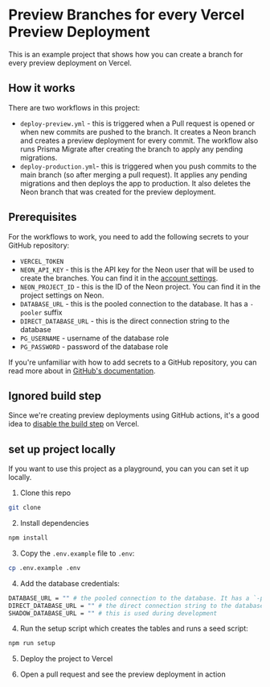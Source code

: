 # Preview Branches for every Vercel Preview Deployment

This is an example project that shows how you can create a branch for every preview deployment on Vercel. 


## How it works

There are two workflows in this project:
- `deploy-preview.yml` - this is triggered when a Pull request is opened or when new commits are pushed to the branch. It creates a Neon branch and creates a preview deployment for every commit. The workflow also runs Prisma Migrate after creating the branch to apply any pending migrations.
- `deploy-production.yml`- this is triggered when you push commits to the main branch (so after merging a pull request). It applies any pending migrations and then deploys the app to production. It also deletes the Neon branch that was created for the preview deployment.


## Prerequisites 

For the workflows to work, you need to add the following secrets to your GitHub repository:
- `VERCEL_TOKEN`  
- `NEON_API_KEY` - this is the API key for the Neon user that will be used to create the branches. You can find it in the [account settings](https://console.neon.tech/app/settings/account).
- `NEON_PROJECT_ID` - this is the ID of the Neon project. You can find it in the project settings on Neon.
- `DATABASE_URL` - this is the pooled connection to the database. It has a `-pooler` suffix
- `DIRECT_DATABASE_URL` - this is the direct connection string to the database
- `PG_USERNAME` - username of the database role
- `PG_PASSWORD` - password of the database role

If you're unfamiliar with how to add secrets to a GitHub repository, you can read more about in [GitHub's documentation](https://docs.github.com/en/actions/security-guides/encrypted-secrets).

## Ignored build step

Since we're creating preview deployments using GitHub actions, it's a good idea to [disable the build step](https://vercel.com/guides/how-do-i-use-the-ignored-build-step-field-on-vercel) on Vercel. 



## set up project locally

If you want to use this project as a playground, you can you can set it up locally.

1. Clone this repo

```bash
git clone
```

2. Install dependencies

```bash
npm install
```

3. Copy the `.env.example` file to `.env`:

```bash
cp .env.example .env
```

4. Add the database credentials:

```bash
DATABASE_URL = "" # the pooled connection to the database. It has a `-pooler` suffix
DIRECT_DATABASE_URL = "" # the direct connection string to the database
SHADOW_DATABASE_URL = "" # this is used during development
```

4. Run the setup script which creates the tables and runs a seed script:

```bash
npm run setup
```

5. Deploy the project to Vercel

6. Open a pull request and see the preview deployment in action



